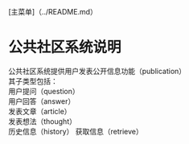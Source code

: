 [主菜单]（../README.md）  

# 公共社区系统说明    

公共社区系统提供用户发表公开信息功能（publication）  
其子类型包括：  
用户提问（question）  
用户回答（answer）  
发表文章（article）  
发表想法（thought）  
历史信息（history）
获取信息（retrieve）

